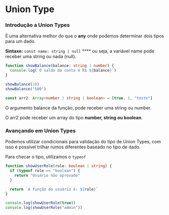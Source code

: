 # Union Type

### Introdução a Union Types

É uma alternativa melhor do que o **any** onde podemos determinar dois tipos para um dado.

**Sintaxe:** `const name: string | null` **** ou seja, a variável name pode receber uma string ou nada (null).

```typescript
function showBalance(balance: string | number) {
  console.log(`O saldo da conta é R$ ${balance}`)
}

showBalance(10)
showBalance("500")

const arr2: Array<number | string | boolean> = [true, 1, "teste"]
```

O argumento balance da função, pode receber uma string ou number.

O arr2 pode receber um array do tipo **number, string ou boolean**.



### Avançando em Union Types

Podemos utilizar condicionais para validação do tipo de Union Types, com isso é possível trilhar rumos diferentes baseado no tipo de dado.

Para checar o tipo, utilizamos o `typeof`

```typescript
function showUserRole(role: boolean | string) {
  if (typeof role == "boolean") {
    return "Usuário não aprovado"
  }

  return `A função do usuário é: ${role}`
}

console.log(showUserRole(true))
console.log(showUserRole("admin"))
```
